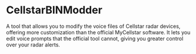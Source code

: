 # CellstarBINModder
A tool that allows you to modify the voice files of Cellstar radar devices, offering more customization than the official MyCellstar software. It lets you edit voice prompts that the official tool cannot, giving you greater control over your radar alerts.
